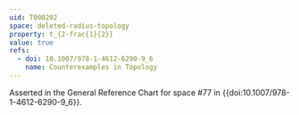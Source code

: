 ```yaml
---
uid: T000202
space: deleted-radius-topology
property: t_{2-frac{1}{2}}
value: true
refs:
  - doi: 10.1007/978-1-4612-6290-9_6
    name: Counterexamples in Topology
---
```

Asserted in the General Reference Chart for space #77 in
{{doi:10.1007/978-1-4612-6290-9_6}}.
